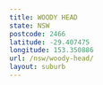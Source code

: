 ```yaml
---
title: WOODY HEAD
state: NSW
postcode: 2466
latitude: -29.407475
longitude: 153.350886
url: /nsw/woody-head/
layout: suburb
---
```

